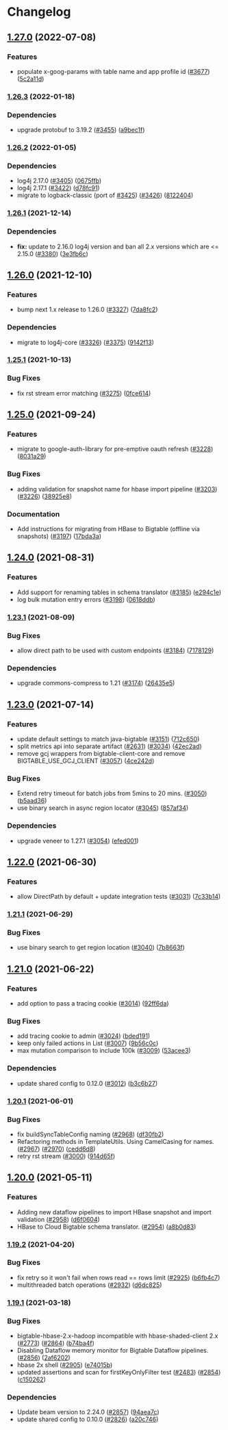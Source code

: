 # Changelog

## [1.27.0](https://github.com/googleapis/java-bigtable-hbase/compare/v1.26.3...v1.27.0) (2022-07-08)


### Features

* populate x-goog-params with table name and app profile id ([#3677](https://github.com/googleapis/java-bigtable-hbase/issues/3677)) ([5c2a11d](https://github.com/googleapis/java-bigtable-hbase/commit/5c2a11d46e37512df260b9484cfe2524b4afce62))

### [1.26.3](https://github.com/googleapis/java-bigtable-hbase/compare/v1.26.2...v1.26.3) (2022-01-18)


### Dependencies

* upgrade protobuf to 3.19.2 ([#3455](https://github.com/googleapis/java-bigtable-hbase/issues/3455)) ([a9bec1f](https://github.com/googleapis/java-bigtable-hbase/commit/a9bec1ff3df997be3b2f3eb773c6070b13f2626e))

### [1.26.2](https://www.github.com/googleapis/java-bigtable-hbase/compare/v1.26.1...v1.26.2) (2022-01-05)


### Dependencies

* log4j 2.17.0 ([#3405](https://www.github.com/googleapis/java-bigtable-hbase/issues/3405)) ([0675ffb](https://www.github.com/googleapis/java-bigtable-hbase/commit/0675ffbaf1d47346034bafe23867e27f353dc52f))
* log4j 2.17.1 ([#3422](https://www.github.com/googleapis/java-bigtable-hbase/issues/3422)) ([d78fc91](https://www.github.com/googleapis/java-bigtable-hbase/commit/d78fc9165fa9b4dbb9c546ce8bdbdc26e4bfff07))
* migrate to logback-classic (port of [#3425](https://www.github.com/googleapis/java-bigtable-hbase/issues/3425)) ([#3426](https://www.github.com/googleapis/java-bigtable-hbase/issues/3426)) ([8122404](https://www.github.com/googleapis/java-bigtable-hbase/commit/81224043c929c0f629e317bdb77bb80e3cf95c3b))

### [1.26.1](https://www.github.com/googleapis/java-bigtable-hbase/compare/v1.26.0...v1.26.1) (2021-12-14)


### Dependencies

* **fix:** update to 2.16.0 log4j version and ban all 2.x versions which are <= 2.15.0 ([#3380](https://www.github.com/googleapis/java-bigtable-hbase/issues/3380)) ([3e3fb6c](https://www.github.com/googleapis/java-bigtable-hbase/commit/3e3fb6cb6837b86ac0f053ce263b6b364faddb13))

## [1.26.0](https://www.github.com/googleapis/java-bigtable-hbase/compare/v1.25.1...v1.26.0) (2021-12-10)


### Features

* bump next 1.x release to 1.26.0 ([#3327](https://www.github.com/googleapis/java-bigtable-hbase/issues/3327)) ([7da8fc2](https://www.github.com/googleapis/java-bigtable-hbase/commit/7da8fc24b29c0b9f01eda960630018421e2b1ee9))


### Dependencies

* migrate to log4j-core ([#3326](https://www.github.com/googleapis/java-bigtable-hbase/issues/3326)) ([#3375](https://www.github.com/googleapis/java-bigtable-hbase/issues/3375)) ([9142f13](https://www.github.com/googleapis/java-bigtable-hbase/commit/9142f1341f4542c8a48976cc3cf4675f76fe05db))

### [1.25.1](https://www.github.com/googleapis/java-bigtable-hbase/compare/v1.25.0...v1.25.1) (2021-10-13)


### Bug Fixes

* fix rst stream error matching ([#3275](https://www.github.com/googleapis/java-bigtable-hbase/issues/3275)) ([0fce614](https://www.github.com/googleapis/java-bigtable-hbase/commit/0fce614e4b1b128ae565271845ffb96e972a8546))

## [1.25.0](https://www.github.com/googleapis/java-bigtable-hbase/compare/v1.24.0...v1.25.0) (2021-09-24)


### Features

* migrate to google-auth-library for pre-emptive oauth refresh ([#3228](https://www.github.com/googleapis/java-bigtable-hbase/issues/3228)) ([8031a29](https://www.github.com/googleapis/java-bigtable-hbase/commit/8031a297aaf7bf612862b21efb70962ad1966633))


### Bug Fixes

* adding validation for snapshot name for hbase import pipeline ([#3203](https://www.github.com/googleapis/java-bigtable-hbase/issues/3203)) ([#3226](https://www.github.com/googleapis/java-bigtable-hbase/issues/3226)) ([38925e8](https://www.github.com/googleapis/java-bigtable-hbase/commit/38925e8517403294b0958296aa5f20da6ba5cc55))


### Documentation

* Add instructions for migrating from HBase to Bigtable (offline via snapshots) ([#3197](https://www.github.com/googleapis/java-bigtable-hbase/issues/3197)) ([17bda3a](https://www.github.com/googleapis/java-bigtable-hbase/commit/17bda3a2d65d8d154b68dc3ff6c538544390ffd5))

## [1.24.0](https://www.github.com/googleapis/java-bigtable-hbase/compare/v1.23.1...v1.24.0) (2021-08-31)


### Features

* Add support for renaming tables in schema translator ([#3185](https://www.github.com/googleapis/java-bigtable-hbase/issues/3185)) ([e294c1e](https://www.github.com/googleapis/java-bigtable-hbase/commit/e294c1ecd9a985558e8447cf2fa954040016a23a))
* log bulk mutation entry errors ([#3198](https://www.github.com/googleapis/java-bigtable-hbase/issues/3198)) ([0618ddb](https://www.github.com/googleapis/java-bigtable-hbase/commit/0618ddb6a323c3d795658a306721751502329fcd))

### [1.23.1](https://www.github.com/googleapis/java-bigtable-hbase/compare/v1.23.0...v1.23.1) (2021-08-09)


### Bug Fixes

* allow direct path to be used with custom endpoints ([#3184](https://www.github.com/googleapis/java-bigtable-hbase/issues/3184)) ([7178129](https://www.github.com/googleapis/java-bigtable-hbase/commit/7178129e76275caa8339874577e5c25c7d78737c))


### Dependencies

* upgrade commons-compress to 1.21 ([#3174](https://www.github.com/googleapis/java-bigtable-hbase/issues/3174)) ([26435e5](https://www.github.com/googleapis/java-bigtable-hbase/commit/26435e51fa14ce97e0140028a7fc427e2612a83e))

## [1.23.0](https://www.github.com/googleapis/java-bigtable-hbase/compare/v1.22.0...v1.23.0) (2021-07-14)


### Features

* update default settings to match java-bigtable ([#3151](https://www.github.com/googleapis/java-bigtable-hbase/issues/3151)) ([712c650](https://www.github.com/googleapis/java-bigtable-hbase/commit/712c650a310d8db89f9ab94d9d820b26af00cf18))
* split metrics api into separate artifact ([#2631](https://www.github.com/googleapis/java-bigtable-hbase/issues/2631)) ([#3034](https://www.github.com/googleapis/java-bigtable-hbase/issues/3034)) ([42ec2ad](https://www.github.com/googleapis/java-bigtable-hbase/commit/42ec2ad3b7cbf427c15494a2f42a4000ac7ce91c))
* remove gcj wrappers from bigtable-client-core and remove BIGTABLE_USE_GCJ_CLIENT  ([#3057](https://www.github.com/googleapis/java-bigtable-hbase/issues/3057)) ([4ce242d](https://www.github.com/googleapis/java-bigtable-hbase/commit/4ce242da82a7330757e7e6a945dfaecd8c71ab2d))


### Bug Fixes

* Extend retry timeout for batch jobs from 5mins to 20 mins. ([#3050](https://www.github.com/googleapis/java-bigtable-hbase/issues/3050)) ([b5aad36](https://www.github.com/googleapis/java-bigtable-hbase/commit/b5aad366925fe0a0fbc55a8e92fafd03fc893451))
* use binary search in async region locator ([#3045](https://www.github.com/googleapis/java-bigtable-hbase/issues/3045)) ([857af34](https://www.github.com/googleapis/java-bigtable-hbase/commit/857af344e1c242ec3312f7ef725ffa5872446f24))


### Dependencies

* upgrade veneer to 1.27.1 ([#3054](https://www.github.com/googleapis/java-bigtable-hbase/issues/3054)) ([efed001](https://www.github.com/googleapis/java-bigtable-hbase/commit/efed0011ffba9552b83e69cd75323fde385eadb4))

## [1.22.0](https://www.github.com/googleapis/java-bigtable-hbase/compare/v1.21.1...v1.22.0) (2021-06-30)


### Features

* allow DirectPath by default + update integration tests ([#3031](https://www.github.com/googleapis/java-bigtable-hbase/issues/3031)) ([7c33b14](https://www.github.com/googleapis/java-bigtable-hbase/commit/7c33b14362614be0f2d3ad0b5cc95fa70f6a9add))

### [1.21.1](https://www.github.com/googleapis/java-bigtable-hbase/compare/v1.21.0...v1.21.1) (2021-06-29)


### Bug Fixes

* use binary search to get region location ([#3040](https://www.github.com/googleapis/java-bigtable-hbase/issues/3040)) ([7b8663f](https://www.github.com/googleapis/java-bigtable-hbase/commit/7b8663f31e805280ac594aaa98576c7d466eb1a2))

## [1.21.0](https://www.github.com/googleapis/java-bigtable-hbase/compare/v1.20.1...v1.21.0) (2021-06-22)


### Features

* add option to pass a tracing cookie ([#3014](https://www.github.com/googleapis/java-bigtable-hbase/issues/3014)) ([92ff6da](https://www.github.com/googleapis/java-bigtable-hbase/commit/92ff6daa0d9732af7fbee458b24166f22982a58b))


### Bug Fixes

* add tracing cookie to admin ([#3024](https://www.github.com/googleapis/java-bigtable-hbase/issues/3024)) ([bded191](https://www.github.com/googleapis/java-bigtable-hbase/commit/bded191bf0e12a8650a2616e49700dd194e25a62))
* keep only failed actions in List<Delete> ([#3007](https://www.github.com/googleapis/java-bigtable-hbase/issues/3007)) ([9b56c0c](https://www.github.com/googleapis/java-bigtable-hbase/commit/9b56c0cc071bb886d7021929efbd04781a7bab6f))
* max mutation comparison to include 100k ([#3009](https://www.github.com/googleapis/java-bigtable-hbase/issues/3009)) ([53acee3](https://www.github.com/googleapis/java-bigtable-hbase/commit/53acee346f5ce50b83fe02016e0bc53e0d69da09))


### Dependencies

* update shared config to 0.12.0 ([#3012](https://www.github.com/googleapis/java-bigtable-hbase/issues/3012)) ([b3c6b27](https://www.github.com/googleapis/java-bigtable-hbase/commit/b3c6b27d0d6a67884aded09eff74eef02db14df9))

### [1.20.1](https://www.github.com/googleapis/java-bigtable-hbase/compare/v1.20.0...v1.20.1) (2021-06-01)


### Bug Fixes

* fix buildSyncTableConfig naming ([#2968](https://www.github.com/googleapis/java-bigtable-hbase/issues/2968)) ([df30fb2](https://www.github.com/googleapis/java-bigtable-hbase/commit/df30fb210138ec2216c6e2034755dc32292317df))
* Refactoring methods in TemplateUtils. Using CamelCasing for names. ([#2967](https://www.github.com/googleapis/java-bigtable-hbase/issues/2967)) ([#2970](https://www.github.com/googleapis/java-bigtable-hbase/issues/2970)) ([cedd6d8](https://www.github.com/googleapis/java-bigtable-hbase/commit/cedd6d80aaf15ffa16f76978f3e14204b224de83))
* retry rst stream ([#3000](https://www.github.com/googleapis/java-bigtable-hbase/issues/3000)) ([914d65f](https://www.github.com/googleapis/java-bigtable-hbase/commit/914d65fb032d6069b7266fd439d29a8ad0c74777))

## [1.20.0](https://www.github.com/googleapis/java-bigtable-hbase/compare/v1.19.2...v1.20.0) (2021-05-11)


### Features

* Adding new dataflow pipelines to import HBase snapshot and import validation ([#2958](https://www.github.com/googleapis/java-bigtable-hbase/issues/2958)) ([d6f0604](https://www.github.com/googleapis/java-bigtable-hbase/commit/d6f06049b1c6a0653168d1c8814ac0367eb6a2ee))
* HBase to Cloud Bigtable schema translator.  ([#2954](https://www.github.com/googleapis/java-bigtable-hbase/issues/2954)) ([a8b0d83](https://www.github.com/googleapis/java-bigtable-hbase/commit/a8b0d837daa651fe9539c8f963d71a5c9338d7c4))

### [1.19.2](https://www.github.com/googleapis/java-bigtable-hbase/compare/v1.19.1...v1.19.2) (2021-04-20)


### Bug Fixes

* fix retry so it won't fail when rows read == rows limit ([#2925](https://www.github.com/googleapis/java-bigtable-hbase/issues/2925)) ([b6fb4c7](https://www.github.com/googleapis/java-bigtable-hbase/commit/b6fb4c70a0c4bd5b8d20efff408800592e147cf8))
* multithreaded batch operations ([#2932](https://www.github.com/googleapis/java-bigtable-hbase/issues/2932)) ([d6dc825](https://www.github.com/googleapis/java-bigtable-hbase/commit/d6dc825551a35e2623874a95f5812ca7863ee46d))

### [1.19.1](https://www.github.com/googleapis/java-bigtable-hbase/compare/v1.19.0...v1.19.1) (2021-03-18)


### Bug Fixes

* bigtable-hbase-2.x-hadoop incompatible with hbase-shaded-client 2.x ([#2773](https://www.github.com/googleapis/java-bigtable-hbase/issues/2773)) ([#2864](https://www.github.com/googleapis/java-bigtable-hbase/issues/2864)) ([b74ba4f](https://www.github.com/googleapis/java-bigtable-hbase/commit/b74ba4f5f4de0001391b85ffc9669ca46c187faa))
* Disabling Dataflow memory monitor for Bigtable Dataflow pipelines. ([#2856](https://www.github.com/googleapis/java-bigtable-hbase/issues/2856)) ([2af6202](https://www.github.com/googleapis/java-bigtable-hbase/commit/2af620239fa18a06eccb1547e92e82f15be71e47))
* hbase 2x shell ([#2905](https://www.github.com/googleapis/java-bigtable-hbase/issues/2905)) ([e74015b](https://www.github.com/googleapis/java-bigtable-hbase/commit/e74015b473d031edd77d896b05c55aa48c3848d4))
* updated assertions and scan for firstKeyOnlyFilter test ([#2483](https://www.github.com/googleapis/java-bigtable-hbase/issues/2483)) ([#2854](https://www.github.com/googleapis/java-bigtable-hbase/issues/2854)) ([c150262](https://www.github.com/googleapis/java-bigtable-hbase/commit/c150262267734164080c6ab5e3f991a140067408))


### Dependencies

* Update beam version to 2.24.0 ([#2857](https://www.github.com/googleapis/java-bigtable-hbase/issues/2857)) ([94aea7c](https://www.github.com/googleapis/java-bigtable-hbase/commit/94aea7c1e4260b067ab429f40ee018abfd3e22f7))
* update shared config to 0.10.0 ([#2826](https://www.github.com/googleapis/java-bigtable-hbase/issues/2826)) ([a20c746](https://www.github.com/googleapis/java-bigtable-hbase/commit/a20c7466412f1b97a4c00fc8611fe05b057d7b6d))
